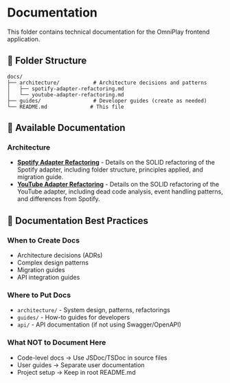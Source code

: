 # Documentation

This folder contains technical documentation for the OmniPlay frontend application.

## 📂 Folder Structure

```
docs/
├── architecture/           # Architecture decisions and patterns
│   ├── spotify-adapter-refactoring.md
│   └── youtube-adapter-refactoring.md
├── guides/                 # Developer guides (create as needed)
└── README.md              # This file
```

## 📖 Available Documentation

### Architecture
- **[Spotify Adapter Refactoring](./architecture/spotify-adapter-refactoring.md)** - Details on the SOLID refactoring of the Spotify adapter, including folder structure, principles applied, and migration guide.
- **[YouTube Adapter Refactoring](./architecture/youtube-adapter-refactoring.md)** - Details on the SOLID refactoring of the YouTube adapter, including dead code analysis, event handling patterns, and differences from Spotify.

## 🎯 Documentation Best Practices

### When to Create Docs
- Architecture decisions (ADRs)
- Complex design patterns
- Migration guides
- API integration guides

### Where to Put Docs
- `architecture/` - System design, patterns, refactorings
- `guides/` - How-to guides for developers
- `api/` - API documentation (if not using Swagger/OpenAPI)

### What NOT to Document Here
- Code-level docs → Use JSDoc/TSDoc in source files
- User guides → Separate user documentation
- Project setup → Keep in root README.md

